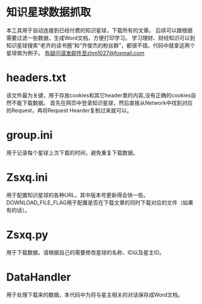 # 知识星球数据抓取
本工具用于自动连接到已经付费的知识星球，下载所有的文章。
后续可以跟根据需要过滤一些数据，生成Word文档，方便打印学习。
学习理财、财经知识可以到知识星球搜索“老齐的读书圈”和“齐俊杰的粉丝群”，都很不错。代码中就拿这两个星球做为例子。
有疑问请发邮件至zhm1027@foxmail.com


# headers.txt
该文件最为关键，用于存放cookies和其它header里的内容,没有正确的cookies自然不能下载数据。
首先在网页中登录知识星球，然后直接从Network中找到对应的Request，再将Request Hearder复制过来就可以。

# group.ini
用于记录每个星球上次下载的时间，避免重复下载数据。

# Zsxq.ini
用于配置知识星球的各种URL，其中版本号更新得会快一些。
DOWNLOAD_FILE_FLAG用于配置是否在下载文章的同时下载对应的文件（如果有的话）。

# Zsxq.py
用于下载数据，请根据自己的需要修改星球的名称、ID以及星主ID。

# DataHandler
用于处理下载来的数据，本代码中为将与星主相关的对话保存成Word文档。




